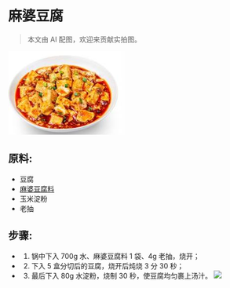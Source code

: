 # 麻婆豆腐

> 本文由 AI 配图，欢迎来贡献实拍图。

![麻婆豆腐](/images/麻婆豆腐.jpg)

## 原料:

- 豆腐
- [麻婆豆腐料](/配料/麻婆豆腐料.md)
- 玉米淀粉
- 老抽

## 步骤:

- 1. 锅中下入 700g 水、麻婆豆腐料 1 袋、4g 老抽，烧开；
- 2. 下入 5 盒分切后的豆腐，烧开后炖烧 3 分 30 秒；
- 3. 最后下入 80g 水淀粉，烧制 30 秒，使豆腐均匀裹上汤汁。
     ![](pic/麻婆豆腐/1.jpeg)
